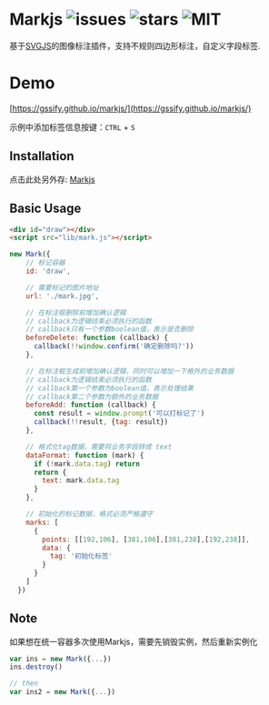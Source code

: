 # Markjs ![issues](https://img.shields.io/github/issues/gssify/markjs.svg) ![stars](https://img.shields.io/github/stars/gssify/markjs.svg) ![MIT](https://img.shields.io/badge/license-MIT-blue.svg)

基于[SVGJS](http://svgjs.com)的图像标注插件，支持不规则四边形标注，自定义字段标签. 

# Demo

[https://gssify.github.io/markjs/](https://gssify.github.io/markjs/)

示例中添加标签信息按键：`CTRL` + `S`

## Installation
点击此处另外存: [Markjs](https://raw.githubusercontent.com/gssify/markjs/master/dist/mark.js)

## Basic Usage

```html
<div id="draw"></div>
<script src="lib/mark.js"></script>
```

```js
new Mark({
    // 标记容器
    id: 'draw',

    // 需要标记的图片地址
    url: './mark.jpg',

    // 在标注框删除前增加确认逻辑
    // callback为逻辑结束必须执行的函数
    // callback只有一个参数boolean值，表示是否删除
    beforeDelete: function (callback) {
      callback(!!window.confirm('确定删除吗?'))
    },

    // 在标注框生成前增加确认逻辑，同时可以增加一下格外的业务数据
    // callback为逻辑结束必须执行的函数
    // callback第一个参数为boolean值，表示处理结果
    // callback第二个参数为额外的业务数据
    beforeAdd: function (callback) {
      const result = window.prompt('可以打标记了')
      callback(!!result, {tag: result})
    },

    // 格式化tag数据，需要将业务字段转成 text
    dataFormat: function (mark) {
      if (!mark.data.tag) return
      return {
        text: mark.data.tag
      }
    },

    // 初始化的标记数据，格式必须严格遵守
    marks: [
      {
        points: [[192,106], [381,106],[381,238],[192,238]],
        data: {
          tag: '初始化标签'
        }
      }
    ]
  })
```

## Note
如果想在统一容器多次使用Markjs，需要先销毁实例，然后重新实例化

```js
var ins = new Mark({...})
ins.destroy()

// then
var ins2 = new Mark({...})
```
